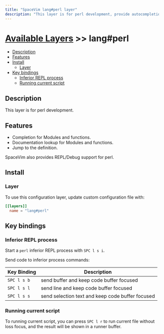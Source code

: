 ```yaml
---
title: "SpaceVim lang#perl layer"
description: "This layer is for perl development, provide autocompletion, syntax checking, code format for perl file."
---
```


# [Available Layers](../../) >> lang#perl

<!-- vim-markdown-toc GFM -->

- [Description](#description)
- [Features](#features)
- [Install](#install)
  - [Layer](#layer)
- [Key bindings](#key-bindings)
  - [Inferior REPL process](#inferior-repl-process)
  - [Running current script](#running-current-script)

<!-- vim-markdown-toc -->

## Description

This layer is for perl development.

## Features

- Completion for Modules and functions.
- Documentation lookup for Modules and functions.
- Jump to the definition.

SpaceVim also provides REPL/Debug support for perl.

## Install

### Layer

To use this configuration layer, update custom configuration file with:

```toml
[[layers]]
  name = "lang#perl"
```

## Key bindings

### Inferior REPL process

Start a `perl` inferior REPL process with `SPC l s i`.

Send code to inferior process commands:

| Key Binding | Description                                      |
| ----------- | ------------------------------------------------ |
| `SPC l s b` | send buffer and keep code buffer focused         |
| `SPC l s l` | send line and keep code buffer focused           |
| `SPC l s s` | send selection text and keep code buffer focused |

### Running current script

To running current script, you can press `SPC l r` to run current file without loss focus, and the result will be shown in a runner buffer.

